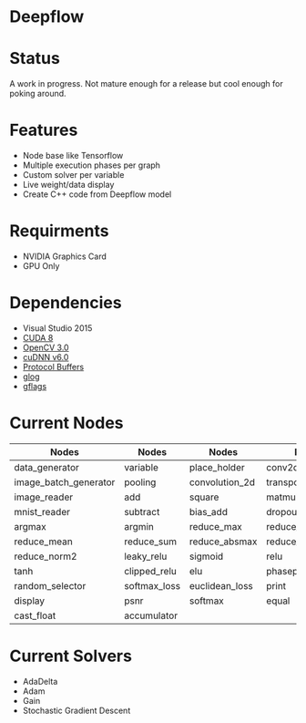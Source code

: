 # Deepflow

# Status

A work in progress. Not mature enough for a release but cool enough for poking around.

# Features

- Node base like Tensorflow
- Multiple execution phases per graph
- Custom solver per variable
- Live weight/data display
- Create C++ code from Deepflow model

# Requirments

- NVIDIA Graphics Card
- GPU Only

# Dependencies

- Visual Studio 2015
- [CUDA 8](https://developer.nvidia.com/cuda-toolkit)
- [OpenCV 3.0](http://opencv.org/opencv-3-0.html)
- [cuDNN v6.0](https://developer.nvidia.com/rdp/cudnn-download)
- [Protocol Buffers](https://github.com/google/protobuf)
- [glog](https://github.com/google/glog)
- [gflags](https://github.com/gflags/gflags)

# Current Nodes

| Nodes                 | Nodes                 | Nodes                 | Nodes                 |
|-----------------------|-----------------------|-----------------------|-----------------------|
| data_generator        | variable              | place_holder          | conv2d                |
| image_batch_generator | pooling               | convolution_2d        | transposed_conv2d     |
| image_reader          | add                   | square                | matmult               |
| mnist_reader          | subtract              | bias_add              | dropout               |
| argmax                | argmin                | reduce_max            | reduce_min            |
| reduce_mean           | reduce_sum            | reduce_absmax         | reduce_norm1          |
| reduce_norm2          | leaky_relu            | sigmoid               | relu                  |
| tanh                  | clipped_relu          | elu                   | phaseplexer           |
| random_selector       | softmax_loss          | euclidean_loss        | print                 |
| display               | psnr                  | softmax               | equal                 |
| cast_float            | accumulator           |                       |                       |

# Current Solvers

- AdaDelta
- Adam
- Gain
- Stochastic Gradient Descent
